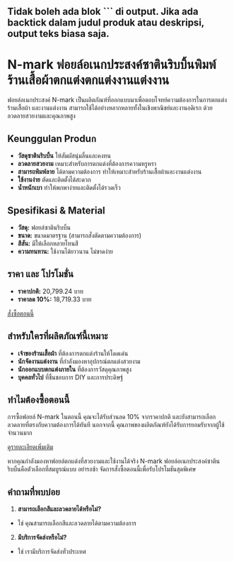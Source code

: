 Tidak boleh ada blok ``` di output.
Jika ada backtick dalam judul produk atau deskripsi, output teks biasa saja.
---

# N-mark ฟอยล์อเนกประสงค์ซาตินริบบิ้นพิมพ์ร้านเสื้อผ้าตกแต่งตกแต่งงานแต่งงาน  

ฟอยล์อเนกประสงค์ N-mark เป็นผลิตภัณฑ์ที่ออกแบบมาเพื่อตอบโจทย์ความต้องการในการตกแต่ง ร้านเสื้อผ้า และงานแต่งงาน สามารถใช้ได้อย่างหลากหลายทั้งในเชิงพาณิชย์และงานอดิเรก ด้วยลวดลายสวยงามและคุณภาพสูง  

## Keunggulan Produก  

- **วัสดุซาตินริบบิ้น** ให้สัมผัสนุ่มลื่นและคงทน  
- **ลวดลายสวยงาม** เหมาะสำหรับการตกแต่งที่ต้องการความหรูหรา  
- **สามารถพิมพ์ลาย** ได้ตามความต้องการ ทำให้เหมาะสำหรับร้านเสื้อผ้าและงานแต่งงาน  
- **ใช้งานง่าย** ตัดและติดตั้งได้สะดวก  
- **น้ำหนักเบา** ทำให้พกพาง่ายและติดตั้งได้รวดเร็ว  

## Spesifikasi & Material

- **วัสดุ:** ฟอยล์ซาตินริบบิ้น  
- **ขนาด:** ขนาดมาตรฐาน (สามารถสั่งตัดตามความต้องการ)  
- **สีสัน:** มีให้เลือกหลายโทนสี  
- **ความทนทาน:** ใช้งานได้ยาวนาน ไม่ขาดง่าย  

## ราคา และ โปรโมชั่น  

- **ราคาปกติ:** 20,799.24 บาท  
- **ราคาลด 10%:** 18,719.33 บาท  

<div class="flex justify-center my-2">  
  <a href="https://buy.csgad.com/ooaTZXk" rel="nofollow sponsored" target="_blank" class="py-2 px-4 rounded-md text-white font-semibold bg-gradient-to-r from-[#f73c22] to-[#ff7b48]">สั่งซื้อตอนนี้</a>  
</div>  

## สำหรับใครที่ผลิตภัณฑ์นี้เหมาะ  

- **เจ้าของร้านเสื้อผ้า** ที่ต้องการตกแต่งร้านให้โดดเด่น  
- **นักจัดงานแต่งงาน** ที่กำลังมองหาอุปกรณ์ตกแต่งสวยงาม  
- **นักออกแบบตกแต่งภายใน** ที่ต้องการวัสดุคุณภาพสูง  
- **บุคคลทั่วไป** ที่ชื่นชอบการ DIY และการประดิษฐ์  

## ทำไมต้องซื้อตอนนี้  
การซื้อฟอยล์ N-mark ในตอนนี้ คุณจะได้รับส่วนลด 10% จากราคาปกติ และยังสามารถเลือกลวดลายที่ตรงกับความต้องการได้ทันที นอกจากนี้ คุณภาพของผลิตภัณฑ์ยังได้รับการยอมรับจากผู้ใช้จำนวนมาก  

<div class="flex justify-center my-2">  
  <a href="https://buy.csgad.com/ooaTZXk" rel="nofollow sponsored" target="_blank" class="py-2 px-4 rounded-md text-white font-semibold bg-gradient-to-r from-[#f73c22] to-[#ff7b48]">ดูรายละเอียดเพิ่มเติม</a>  
</div>  

หากคุณกำลังมองหาฟอยล์ตกแต่งที่สวยงามและใช้งานได้จริง N-mark ฟอยล์อเนกประสงค์ซาตินริบบิ้นคือตัวเลือกที่สมบูรณ์แบบ อย่ารอช้า จัดการสั่งซื้อตอนนี้เพื่อรับโปรโมชันสุดพิเศษ  

## คำถามที่พบบ่อย  

1. **สามารถเลือกสีและลวดลายได้หรือไม่?**  
  - ใช่ คุณสามารถเลือกสีและลวดลายได้ตามความต้องการ  

2. **มีบริการจัดส่งหรือไม่?**  
  - ใช่ เรามีบริการจัดส่งทั่วประเทศ